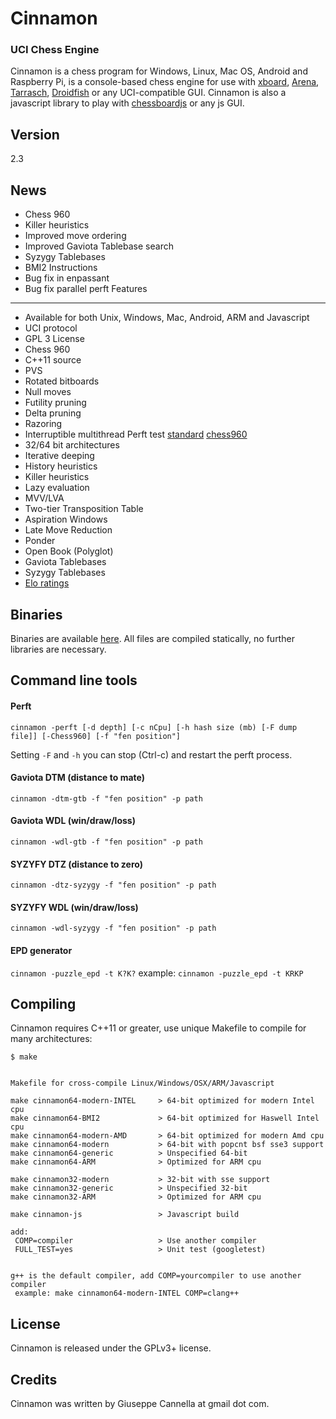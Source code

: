 Cinnamon
==========
### UCI Chess Engine

Cinnamon is a chess program for Windows, Linux, Mac OS, Android and Raspberry Pi, is a console-based chess engine for use with [xboard][4], [Arena][5], [Tarrasch][6], [Droidfish][7] or any UCI-compatible GUI. Cinnamon is also a javascript library to play with [chessboardjs][8] or any js GUI.

Version
----------
2.3

News
----------
- Chess 960
- Killer heuristics
- Improved move ordering
- Improved Gaviota Tablebase search
- Syzygy Tablebases
- BMI2 Instructions
- Bug fix in enpassant
- Bug fix parallel perft
Features
----------

- Available for both Unix, Windows, Mac, Android, ARM and Javascript
- UCI protocol
- GPL 3 License
- Chess 960
- C++11 source
- PVS
- Rotated bitboards
- Null moves
- Futility pruning
- Delta pruning
- Razoring
- Interruptible multithread Perft test [standard][9] [chess960][10]
- 32/64 bit architectures
- Iterative deeping
- History heuristics
- Killer heuristics
- Lazy evaluation
- MVV/LVA
- Two-tier Transposition Table
- Aspiration Windows
- Late Move Reduction
- Ponder
- Open Book (Polyglot)
- Gaviota Tablebases
- Syzygy Tablebases
- [Elo ratings][3]

Binaries
----------

Binaries are available [here][1].
All files are compiled statically, no further libraries are necessary.

Command line tools
----------
#### Perft
`cinnamon -perft [-d depth] [-c nCpu] [-h hash size (mb) [-F dump file]] [-Chess960] [-f "fen position"] `

Setting `-F` and `-h` you can stop (Ctrl-c) and restart the perft process.

#### Gaviota DTM (distance to mate)

`cinnamon -dtm-gtb -f "fen position" -p path`

#### Gaviota WDL (win/draw/loss)

`cinnamon -wdl-gtb -f "fen position" -p path`

#### SYZYFY DTZ (distance to zero)

`cinnamon -dtz-syzygy -f "fen position" -p path`

#### SYZYFY WDL (win/draw/loss)

`cinnamon -wdl-syzygy -f "fen position" -p path`

#### EPD generator
`cinnamon -puzzle_epd -t K?K?`
 example: `cinnamon -puzzle_epd -t KRKP`

Compiling
---------

Cinnamon requires C++11 or greater, use unique Makefile to compile for many architectures:

    $ make


    Makefile for cross-compile Linux/Windows/OSX/ARM/Javascript

    make cinnamon64-modern-INTEL     > 64-bit optimized for modern Intel cpu
    make cinnamon64-BMI2             > 64-bit optimized for Haswell Intel cpu
    make cinnamon64-modern-AMD       > 64-bit optimized for modern Amd cpu
    make cinnamon64-modern           > 64-bit with popcnt bsf sse3 support
    make cinnamon64-generic          > Unspecified 64-bit
    make cinnamon64-ARM              > Optimized for ARM cpu

    make cinnamon32-modern           > 32-bit with sse support
    make cinnamon32-generic          > Unspecified 32-bit
    make cinnamon32-ARM              > Optimized for ARM cpu

    make cinnamon-js                 > Javascript build

    add:
     COMP=compiler                   > Use another compiler
     FULL_TEST=yes                   > Unit test (googletest)


    g++ is the default compiler, add COMP=yourcompiler to use another compiler
     example: make cinnamon64-modern-INTEL COMP=clang++


License
-------

Cinnamon is released under the GPLv3+ license.

Credits
-------

Cinnamon was written by Giuseppe Cannella at gmail dot com.

  [1]: http://cinnamonchess.altervista.org
  [3]: http://www.computerchess.org.uk/ccrl/404/cgi/compare_engines.cgi?family=Cinnamon
  [4]: http://www.gnu.org/software/xboard
  [5]: http://www.playwitharena.com
  [6]: http://triplehappy.com
  [7]: https://play.google.com/store/apps/details?hl=it&id=org.petero.droidfish
  [8]: http://chessboardjs.com
  [9]: http://cinnamonchess.altervista.org/perft.html
  [10]: https://www.chessprogramming.org/Chess960_Perft_Results
